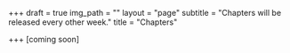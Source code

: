 +++
draft = true
img_path = ""
layout = "page"
subtitle = "Chapters will be released every other week."
title = "Chapters"

+++
\[coming soon\]